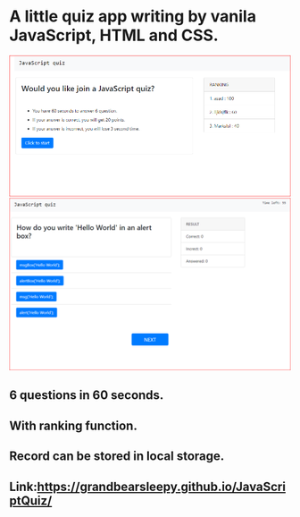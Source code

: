 # A little quiz app writing by vanila JavaScript, HTML and CSS.
![quiz](https://github.com/GrandBearSleepy/JavaScriptQuiz/blob/master/assets/images/quiz1.PNG)
![quiz](./assets/images/quiz2.png)

## 6 questions in 60 seconds.
## With ranking function.
## Record can be stored in local storage.

## Link:https://grandbearsleepy.github.io/JavaScriptQuiz/
